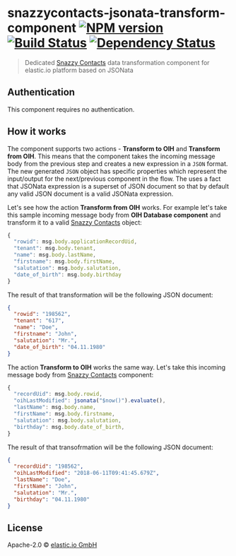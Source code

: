 # snazzycontacts-jsonata-transform-component [![NPM version][npm-image]][npm-url] [![Build Status][travis-image]][travis-url] [![Dependency Status][daviddm-image]][daviddm-url]
> Dedicated [Snazzy Contacts](https://snazzycontacts.com) data transformation component for elastic.io platform based on JSONata

## Authentication

This component requires no authentication.

## How it works

The component supports two actions - **Transform to OIH** and **Transform from OIH**. This means that the component takes the incoming message body from the previous step and creates a new expression in a ``JSON`` format. The new generated ``JSON`` object has specific properties which represent the input/output for the next/previous component in the flow.
The uses a fact that JSONata expression is a superset of JSON document so that by default any valid JSON document is a valid JSONata expression.

Let's see how the action **Transform from OIH** works. For example let's take this sample incoming message body from **OIH Database component** and transform it to a valid [Snazzy Contacts](https://snazzycontacts.com) object:

```js
{
  "rowid": msg.body.applicationRecordUid,
  "tenant": msg.body.tenant,
  "name": msg.body.lastName,
  "firstname": msg.body.firstName,
  "salutation": msg.body.salutation,
  "date_of_birth": msg.body.birthday
}
```

The result of that transformation will be the following JSON document:

```json
{
  "rowid": "198562",
  "tenant": "617",
  "name": "Doe",
  "firstname": "John",
  "salutation": "Mr.",
  "date_of_birth": "04.11.1980"
}
```

The action **Transform to OIH** works the same way. Let's take this incoming message body from [Snazzy Contacts](https://snazzycontacts.com) component:

```js
{
  "recordUid": msg.body.rowid,
  "oihLastModified": jsonata("$now()").evaluate(),
  "lastName": msg.body.name,
  "firstName": msg.body.firstname,
  "salutation": msg.body.salutation,
  "birthday": msg.body.date_of_birth,
}
```

The result of that transofrmation will be the following JSON document:

```json
{
  "recordUid": "198562",
  "oihLastModified": "2018-06-11T09:41:45.679Z",
  "lastName": "Doe",
  "firstName": "John",
  "salutation": "Mr.",
  "birthday": "04.11.1980"
}
```

## License

Apache-2.0 © [elastic.io GmbH](http://elastic.io)


[npm-image]: https://badge.fury.io/js/jsonata-transform-component.svg
[npm-url]: https://npmjs.org/package/jsonata-transform-component
[travis-image]: https://travis-ci.org/elasticio/jsonata-transform-component.svg?branch=master
[travis-url]: https://travis-ci.org/elasticio/jsonata-transform-component
[daviddm-image]: https://david-dm.org/elasticio/jsonata-transform-component.svg?theme=shields.io
[daviddm-url]: https://david-dm.org/elasticio/jsonata-transform-component
